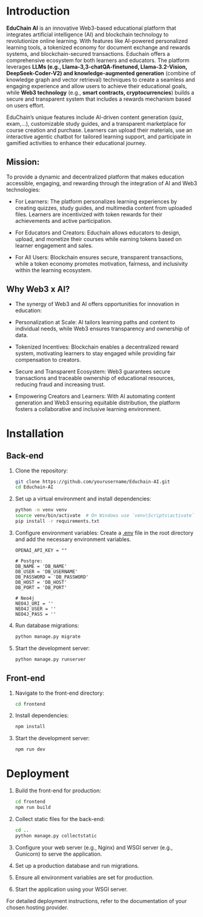 # Introduction

**EduChain AI** is an innovative Web3-based educational platform that integrates artificial intelligence (AI) and blockchain technology to revolutionize online learning. With features like AI-powered personalized learning tools, a tokenized economy for document exchange and rewards systems, and blockchain-secured transactions. Educhain offers a comprehensive ecosystem for both learners and educators. The platform leverages **LLMs (e.g., Llama-3,3-chatQA-finetuned, Llama-3.2-Vision, DeepSeek-Coder-V2) and knowledge-augmented generation** (combine of knowledge graph and vector retrieval) techniques to create a seamless and engaging experience and allow users to achieve their educational goals, while **Web3 technology** (e.g., **smart contracts, cryptocurrencies**) builds a secure and transparent system that includes a rewards mechanism based on users effort.

EduChain’s unique features include AI-driven content generation (quiz, exam,...), customizable study guides, and a transparent marketplace for course creation and purchase. Learners can upload their materials, use an interactive agentic chatbot for tailored learning support, and participate in gamified activities to enhance their educational journey.


## Mission:
To provide a dynamic and decentralized platform that makes education accessible, engaging, and rewarding through the integration of AI and Web3 technologies:

- For Learners: The platform personalizes learning experiences by creating quizzes, study guides, and multimedia content from uploaded files. Learners are incentivized with token rewards for their achievements and active participation.

- For Educators and Creators: Educhain allows educators to design, upload, and monetize their courses while earning tokens based on learner engagement and sales.

- For All Users: Blockchain ensures secure, transparent transactions, while a token economy promotes motivation, fairness, and inclusivity within the learning ecosystem.

## Why Web3 x AI?
- The synergy of Web3 and AI offers opportunities for innovation in education:

- Personalization at Scale: AI tailors learning paths and content to individual needs, while Web3 ensures transparency and ownership of data.

- Tokenized Incentives: Blockchain enables a decentralized reward system, motivating learners to stay engaged while providing fair compensation to creators.

- Secure and Transparent Ecosystem: Web3 guarantees secure transactions and traceable ownership of educational resources, reducing fraud and increasing trust.

- Empowering Creators and Learners: With AI automating content generation and Web3 ensuring equitable distribution, the platform fosters a collaborative and inclusive learning environment.

# Installation

## Back-end
1. Clone the repository:
    ```sh
    git clone https://github.com/yourusername/Educhain-AI.git
    cd Educhain-AI
    ```

2. Set up a virtual environment and install dependencies:
    ```sh
    python -m venv venv
    source venv/bin/activate  # On Windows use `venv\Scripts\activate`
    pip install -r requirements.txt
    ```

3. Configure environment variables:
    Create a [.env](http://_vscodecontentref_/0) file in the root directory and add the necessary environment variables.

    ```
    OPENAI_API_KEY = ""

    # Postgre:
    DB_NAME = 'DB_NAME'
    DB_USER = 'DB_USERNAME'
    DB_PASSWORD = 'DB_PASSWORD'
    DB_HOST = 'DB_HOST'
    DB_PORT = 'DB_PORT'

    # Neo4j
    NEO4J_URI = ''
    NEO4J_USER = ''
    NEO4J_PASS = ''

4. Run database migrations:
    ```sh
    python manage.py migrate
    ```

5. Start the development server:
    ```sh
    python manage.py runserver
    ```

## Front-end
1. Navigate to the front-end directory:
    ```sh
    cd frontend
    ```

2. Install dependencies:
    ```sh
    npm install
    ```

3. Start the development server:
    ```sh
    npm run dev
    ```

# Deployment
1. Build the front-end for production:
    ```sh
    cd frontend
    npm run build
    ```

2. Collect static files for the back-end:
    ```sh
    cd ..
    python manage.py collectstatic
    ```

3. Configure your web server (e.g., Nginx) and WSGI server (e.g., Gunicorn) to serve the application.

4. Set up a production database and run migrations.

5. Ensure all environment variables are set for production.

6. Start the application using your WSGI server.

For detailed deployment instructions, refer to the documentation of your chosen hosting provider.